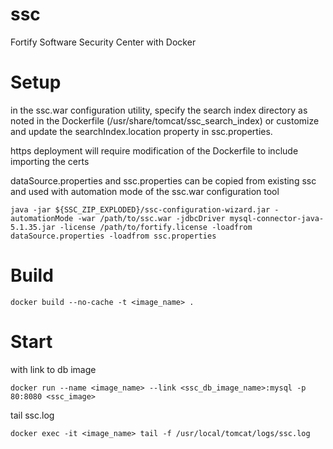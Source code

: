 # ssc
Fortify Software Security Center with Docker

# Setup
in the ssc.war configuration utility, specify the search index directory as noted in the Dockerfile (/usr/share/tomcat/ssc_search_index) or customize and update the searchIndex.location property in ssc.properties.

https deployment will require modification of the Dockerfile to include importing the certs

dataSource.properties and ssc.properties can be copied from existing ssc and used with automation mode of the ssc.war configuration tool

```java -jar ${SSC_ZIP_EXPLODED}/ssc-configuration-wizard.jar -automationMode -war /path/to/ssc.war -jdbcDriver mysql-connector-java-5.1.35.jar -license /path/to/fortify.license -loadfrom dataSource.properties -loadfrom ssc.properties```

# Build
```
docker build --no-cache -t <image_name> .
```

# Start
with link to db image
```
docker run --name <image_name> --link <ssc_db_image_name>:mysql -p 80:8080 <ssc_image>
```
tail ssc.log
```
docker exec -it <image_name> tail -f /usr/local/tomcat/logs/ssc.log
```
